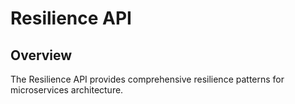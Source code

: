 # Resilience API

## Overview

The Resilience API provides comprehensive resilience patterns for microservices architecture.
